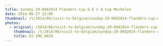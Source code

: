 ```yaml
---
title: Sunday 29-0602014 Flanders Cup & E C A Cup Mechelen
date: 2014-06-27 12:00
thumbnail: /t/2014/06/visit-to-belgium/sunday-29-0602014-flanders-cup-e-c-a-cup-mechelen/01-img_0029.jpg
photos:
  - original: /2014/06/visit-to-belgium/sunday-29-0602014-flanders-cup-e-c-a-cup-mechelen/01-img_0029.jpg
    thumbnail: /t/2014/06/visit-to-belgium/sunday-29-0602014-flanders-cup-e-c-a-cup-mechelen/01-img_0029.jpg
    title: 01-IMG_0029
---
```

